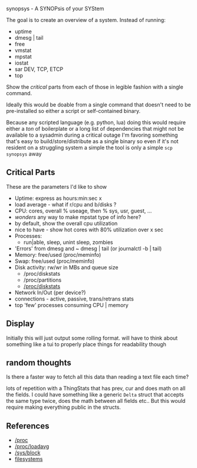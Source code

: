 synopsys - A SYNOPsis of your SYStem

The goal is to create an overview of a system. Instead of running:

- uptime
- dmesg | tail
- free
- vmstat
- mpstat
- iostat
- sar DEV, TCP, ETCP
- top

Show the _critical_ parts from each of those in legible fashion with a
single command.

Ideally this would be doable from a single command that doesn't need to
be pre-installed so either a script or self-contained binary.

Because any scripted language (e.g. python, lua) doing this would
require either a *ton* of boilerplate or a long list of dependencies
that might not be available to a sysadmin during a critical outage I'm
favoring something that's easy to build/store/distribute as a single
binary so even if it's not resident on a struggling system a simple the
tool is only a simple `scp synopsys` away


## Critical Parts
These are the parameters I'd like to show

- Uptime: express as hours:min:sec x
- load average - what if r/cpu and b/disks ?
- CPU: cores, overall % useage, then % sys, usr, guest, ...
-  _wonders_ any way to make mpstat type of info here?
  - by default, show the overall cpu utilization
  - nice to have - show hot cores with 80% utilization over x sec
- Processes:
    - run|able, sleep, unint sleep, zombies
- 'Errors' from dmesg and ~ dmesg | tail (or journalctl -b | tail)
- Memory: free/used (proc/meminfo)
- Swap: free/used (proc/meminfo)
- Disk activity: rw/wr in MBs and queue size
  - /proc/diskstats
  - /proc/partitions
  - [/proc/diskstats](https://www.kernel.org/doc/html/latest/admin-guide/iostats.html)
- Network In/Out (per device?)
- connections - active, passive, trans/retrans stats
- top 'few' processes consuming CPU | memory

## Display

Initially this will just output some rolling format. will have to think
about something like a tui to properly place things for readability
though

## random thoughts
Is there a faster way to fetch all this data than reading a text file each time?

lots of repetition with a ThingStats that has prev, cur and does math on all the
fields. I could have something like a generic `Delta` struct that accepts the
same type twice, does the math between all fields etc.. But this would require
making everything public in the structs.

## References

- [/proc](https://www.man7.org/linux/man-pages/man5/proc.5.html)
- [/proc/loadavg](https://access.redhat.com/documentation/en-us/red_hat_enterprise_linux/4/html/reference_guide/s2-proc-loadavg)
- [/sys/block](https://www.kernel.org/doc/html/latest/block/stat.html)
- [filesystems](https://www.kernel.org/doc/html/latest/filesystems/index.html)
